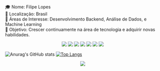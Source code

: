 🎓 Nome: Filipe Lopes  
📍 Localização: Brasil  
💼 Áreas de Interesse: Desenvolvimento Backend, Análise de Dados, e Machine Learning  
🎯 Objetivo: Crescer continuamente na área de tecnologia e adquirir novas habilidades.

<div align="center"> <img src="https://img.shields.io/badge/PHP-777BB4?style=for-the-badge&logo=php&logoColor=white"/> <img src="https://img.shields.io/badge/Laravel-FF2D20?style=for-the-badge&logo=laravel&logoColor=white"/> <img src="https://img.shields.io/badge/Bootstrap-7952B3?style=for-the-badge&logo=bootstrap&logoColor=white"/> <img src="https://img.shields.io/badge/PostgreSQL-336791?style=for-the-badge&logo=postgresql&logoColor=white"/> <img src="https://img.shields.io/badge/Java-007396?style=for-the-badge&logo=java&logoColor=white"/> <img src="https://img.shields.io/badge/Python-3776AB?style=for-the-badge&logo=python&logoColor=white"/> <img src="https://img.shields.io/badge/GitHub-181717?style=for-the-badge&logo=github&logoColor=white"/> </div>

![Anurag's GitHub stats](https://github-readme-stats.vercel.app/api?username=filipejml&show_icons=true&theme=transparent) 
[![Top Langs](https://github-readme-stats.vercel.app/api/top-langs/?username=filipejml&layout=compact&theme=dark&langs_count=10)](https://github.com/filipejml/github-readme-stats)


<div>
 <link rel="stylesheet" href="https://cdn.jsdelivr.net/gh/devicons/devicon@v2.15.1/devicon.min.css">
<div> 

<div align="center"> <a href="https://www.linkedin.com/in/filipe-lopes-332662196"> <img src="https://img.shields.io/badge/LinkedIn-0A66C2?style=for-the-badge&logo=linkedin&logoColor=white"/> </a> </div>
